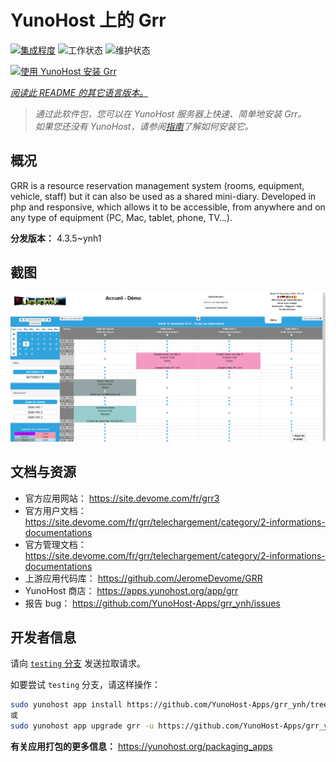 <!--
注意：此 README 由 <https://github.com/YunoHost/apps/tree/master/tools/readme_generator> 自动生成
请勿手动编辑。
-->

# YunoHost 上的 Grr

[![集成程度](https://dash.yunohost.org/integration/grr.svg)](https://dash.yunohost.org/appci/app/grr) ![工作状态](https://ci-apps.yunohost.org/ci/badges/grr.status.svg) ![维护状态](https://ci-apps.yunohost.org/ci/badges/grr.maintain.svg)

[![使用 YunoHost 安装 Grr](https://install-app.yunohost.org/install-with-yunohost.svg)](https://install-app.yunohost.org/?app=grr)

*[阅读此 README 的其它语言版本。](./ALL_README.md)*

> *通过此软件包，您可以在 YunoHost 服务器上快速、简单地安装 Grr。*  
> *如果您还没有 YunoHost，请参阅[指南](https://yunohost.org/install)了解如何安装它。*

## 概况

GRR is a resource reservation management system (rooms, equipment, vehicle, staff) but it can also be used as a shared mini-diary. Developed in php and responsive, which allows it to be accessible, from anywhere and on any type of equipment (PC, Mac, tablet, phone, TV...).


**分发版本：** 4.3.5~ynh1

## 截图

![Grr 的截图](./doc/screenshots/home.png)

## 文档与资源

- 官方应用网站： <https://site.devome.com/fr/grr3>
- 官方用户文档： <https://site.devome.com/fr/grr/telechargement/category/2-informations-documentations>
- 官方管理文档： <https://site.devome.com/fr/grr/telechargement/category/2-informations-documentations>
- 上游应用代码库： <https://github.com/JeromeDevome/GRR>
- YunoHost 商店： <https://apps.yunohost.org/app/grr>
- 报告 bug： <https://github.com/YunoHost-Apps/grr_ynh/issues>

## 开发者信息

请向 [`testing` 分支](https://github.com/YunoHost-Apps/grr_ynh/tree/testing) 发送拉取请求。

如要尝试 `testing` 分支，请这样操作：

```bash
sudo yunohost app install https://github.com/YunoHost-Apps/grr_ynh/tree/testing --debug
或
sudo yunohost app upgrade grr -u https://github.com/YunoHost-Apps/grr_ynh/tree/testing --debug
```

**有关应用打包的更多信息：** <https://yunohost.org/packaging_apps>
